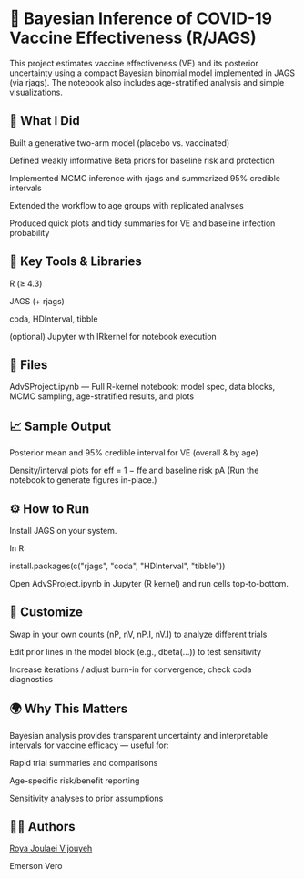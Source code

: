 # 🧪 Bayesian Inference of COVID-19 Vaccine Effectiveness (R/JAGS)

This project estimates vaccine effectiveness (VE) and its posterior uncertainty using a compact Bayesian binomial model implemented in JAGS (via rjags). The notebook also includes age-stratified analysis and simple visualizations.

## 🧠 What I Did

Built a generative two-arm model (placebo vs. vaccinated)

Defined weakly informative Beta priors for baseline risk and protection

Implemented MCMC inference with rjags and summarized 95% credible intervals

Extended the workflow to age groups with replicated analyses

Produced quick plots and tidy summaries for VE and baseline infection probability

## 🧰 Key Tools & Libraries

R (≥ 4.3)

JAGS (+ rjags)

coda, HDInterval, tibble

(optional) Jupyter with IRkernel for notebook execution

## 📁 Files

AdvSProject.ipynb — Full R-kernel notebook: model spec, data blocks, MCMC sampling, age-stratified results, and plots

## 📈 Sample Output

Posterior mean and 95% credible interval for VE (overall & by age)

Density/interval plots for eff = 1 − ffe and baseline risk pA
(Run the notebook to generate figures in-place.)

## ⚙️ How to Run

Install JAGS on your system.

In R:

install.packages(c("rjags", "coda", "HDInterval", "tibble"))


Open AdvSProject.ipynb in Jupyter (R kernel) and run cells top-to-bottom.

## 🔧 Customize

Swap in your own counts (nP, nV, nP.I, nV.I) to analyze different trials

Edit prior lines in the model block (e.g., dbeta(...)) to test sensitivity

Increase iterations / adjust burn-in for convergence; check coda diagnostics

## 🌍 Why This Matters

Bayesian analysis provides transparent uncertainty and interpretable intervals for vaccine efficacy — useful for:

Rapid trial summaries and comparisons

Age-specific risk/benefit reporting

Sensitivity analyses to prior assumptions

## 👩‍💻 Authors

[Roya Joulaei Vijouyeh](https://github.com/RoyaJV97)

Emerson Vero

